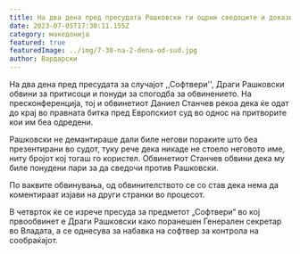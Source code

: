 ```yaml
---
title: На два дена пред пресудата Рашковски ги оцрни сведоците и доказите
date: 2023-07-05T17:30:11.155Z
category: македонија
featured: true
featuredImage: ../img/7-30-na-2-dena-od-sud.jpg
author: Вардарски
---
```

<!--StartFragment-->

На два дена пред пресудата за случајот ,,Софтвери'', Драги Рашковски обвини за притисоци и понуди за спогодба за обвинението. На пресконференција, тој и обвинетиот Даниел Станчев рекоа дека ќе одат до крај во правната битка пред Европскиот суд во однос на притворите кои им беа одредени. 

Рашковски не демантираше дали биле негови пораките што беа презентирани во судот, туку рече дека никаде не стоело неговото име, ниту бројот кој тогаш го користел. Обвинетиот Станчев обвини дека му биле понудени пари за да сведочи против Рашковски. 

По ваквите обвинувања, од обвинителството се со став дека нема да коментираат изјави на други странки во процесот.

В четврток ќе се изрече пресуда за предметот „Софтвери“ во кој првообвинет е Драги Рашковски како поранешен Генерален секретар во Владата, а се однесува за набавка на софтвер за контрола на сообраќајот.  

<!--EndFragment-->